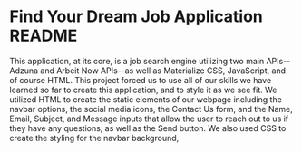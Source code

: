 # Find Your Dream Job Application README
This application, at its core, is a job search engine utilizing two main APIs--Adzuna and Arbeit Now APIs--as well as Materialize CSS, JavaScript, and of course HTML. This project forced us to use all of our skills we have learned so far to create this application, and to style it as we see fit. We utilized HTML to create the static elements of our webpage including the navbar options, the social media icons, the Contact Us form, and the Name, Email, Subject, and Message inputs that allow the user to reach out to us if they have any questions, as well as the Send button. We also used CSS to create the styling for the navbar background, 